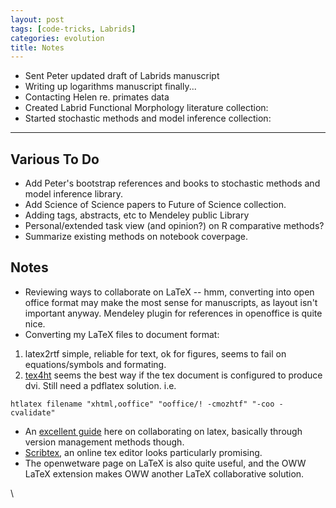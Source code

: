 ```yaml
---
layout: post
tags: [code-tricks, Labrids]
categories: evolution
title: Notes 
---
```






-   Sent Peter updated draft of Labrids manuscript
-   Writing up logarithms manuscript finally...
-   Contacting Helen re. primates data
-   Created Labrid Functional Morphology literature collection:
-   Started stochastic methods and model inference collection:

* * * * *


Various To Do
-------------

-   Add Peter's bootstrap references and books to stochastic methods and
    model inference library.
-   Add Science of Science papers to Future of Science collection.
-   Adding tags, abstracts, etc to Mendeley public Library
-   Personal/extended task view (and opinion?) on R comparative methods?
-   Summarize existing methods on notebook coverpage.

Notes
-----

-   Reviewing ways to collaborate on LaTeX -- hmm, converting into open
    office format may make the most sense for manuscripts, as layout
    isn't important anyway. Mendeley plugin for references in openoffice
    is quite nice.
-   Converting my LaTeX files to document format:

1.  latex2rtf simple, reliable for text, ok for figures, seems to fail
    on equations/symbols and formating.
2.  [tex4ht](http://www.cse.ohio-state.edu/~gurari/TeX4ht/ "http://www.cse.ohio-state.edu/~gurari/TeX4ht/")
    seems the best way if the tex document is configured to produce dvi.
    Still need a pdflatex solution. i.e.

~~~~ {.de1}
htlatex filename "xhtml,ooffice" "ooffice/! -cmozhtf" "-coo -cvalidate"
~~~~

-   An [excellent
    guide](http://en.wikibooks.org/wiki/LaTeX/Collaborative_Writing_of_LaTeX_Documents "http://en.wikibooks.org/wiki/LaTeX/Collaborative_Writing_of_LaTeX_Documents")
    here on collaborating on latex, basically through version management
    methods though.
-   [Scribtex](http://www.scribtex.com/ "http://www.scribtex.com/"), an
    online tex editor looks particularly promising.
-   The openwetware page on LaTeX is also quite useful, and the OWW
    LaTeX extension makes OWW another LaTeX collaborative solution.

\

